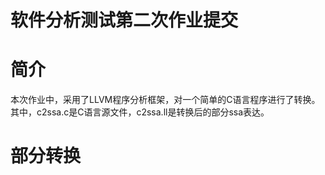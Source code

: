 软件分析测试第二次作业提交
=======================

# 简介

本次作业中，采用了LLVM程序分析框架，对一个简单的C语言程序进行了转换。其中，c2ssa.c是C语言源文件，c2ssa.ll是转换后的部分ssa表达。

# 部分转换



